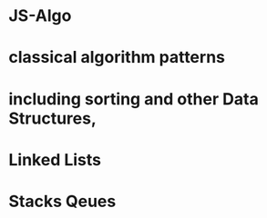 # JS-Algo
# classical algorithm patterns
# including sorting and other Data Structures, 
# Linked Lists
# Stacks Qeues
